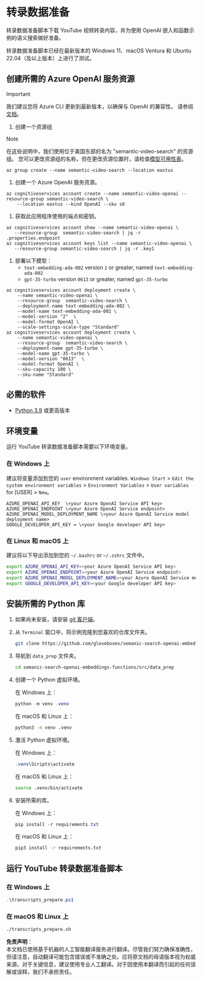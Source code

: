 # 转录数据准备

转录数据准备脚本下载 YouTube 视频转录内容，并为使用 OpenAI 嵌入和函数示例的语义搜索做好准备。

转录数据准备脚本已经在最新版本的 Windows 11、macOS Ventura 和 Ubuntu 22.04（及以上版本）上进行了测试。

## 创建所需的 Azure OpenAI 服务资源

> [!IMPORTANT]
> 我们建议您将 Azure CLI 更新到最新版本，以确保与 OpenAI 的兼容性。
> 请参阅[文档](https://learn.microsoft.com/cli/azure/update-azure-cli?WT.mc_id=academic-105485-koreyst)。

1. 创建一个资源组

> [!NOTE]
> 在这些说明中，我们使用位于美国东部的名为 "semantic-video-search" 的资源组。
> 您可以更改资源组的名称，但在更改资源位置时，请检查[模型可用性表](https://aka.ms/oai/models?WT.mc_id=academic-105485-koreyst)。

```console
az group create --name semantic-video-search --location eastus
```

1. 创建一个 Azure OpenAI 服务资源。

```console
az cognitiveservices account create --name semantic-video-openai --resource-group semantic-video-search \
    --location eastus --kind OpenAI --sku s0
```

1. 获取此应用程序使用的端点和密钥。

```console
az cognitiveservices account show --name semantic-video-openai \
   --resource-group  semantic-video-search | jq -r .properties.endpoint
az cognitiveservices account keys list --name semantic-video-openai \
   --resource-group semantic-video-search | jq -r .key1
```

1. 部署以下模型：
   - `text-embedding-ada-002` version `2` or greater, named `text-embedding-ada-002`
   - `gpt-35-turbo` version `0613` or greater, named `gpt-35-turbo`

```console
az cognitiveservices account deployment create \
    --name semantic-video-openai \
    --resource-group  semantic-video-search \
    --deployment-name text-embedding-ada-002 \
    --model-name text-embedding-ada-002 \
    --model-version "2"  \
    --model-format OpenAI \
    --scale-settings-scale-type "Standard"
az cognitiveservices account deployment create \
    --name semantic-video-openai \
    --resource-group  semantic-video-search \
    --deployment-name gpt-35-turbo \
    --model-name gpt-35-turbo \
    --model-version "0613"  \
    --model-format OpenAI \
    --sku-capacity 100 \
    --sku-name "Standard"
```

## 必需的软件

- [Python 3.9](https://www.python.org/downloads/?WT.mc_id=academic-105485-koreyst) 或更高版本

## 环境变量

运行 YouTube 转录数据准备脚本需要以下环境变量。

### 在 Windows 上

建议将变量添加到您的 `user` environment variables.
`Windows Start` > `Edit the system environment variables` > `Environment Variables` > `User variables` for [USER] > `New`。

```text
AZURE_OPENAI_API_KEY  \<your Azure OpenAI Service API key>
AZURE_OPENAI_ENDPOINT \<your Azure OpenAI Service endpoint>
AZURE_OPENAI_MODEL_DEPLOYMENT_NAME \<your Azure OpenAI Service model deployment name>
GOOGLE_DEVELOPER_API_KEY = \<your Google developer API key>
```

### 在 Linux 和 macOS 上

建议将以下导出添加到您的 `~/.bashrc` or `~/.zshrc` 文件中。

```bash
export AZURE_OPENAI_API_KEY=<your Azure OpenAI Service API key>
export AZURE_OPENAI_ENDPOINT=<your Azure OpenAI Service endpoint>
export AZURE_OPENAI_MODEL_DEPLOYMENT_NAME=<your Azure OpenAI Service model deployment name>
export GOOGLE_DEVELOPER_API_KEY=<your Google developer API key>
```

## 安装所需的 Python 库

1. 如果尚未安装，请安装 [git 客户端](https://git-scm.com/downloads?WT.mc_id=academic-105485-koreyst)。
1. 从 `Terminal` 窗口中，将示例克隆到您喜欢的仓库文件夹。

    ```bash
    git clone https://github.com/gloveboxes/semanic-search-openai-embeddings-functions.git
    ```

1. 导航到 `data_prep` 文件夹。

   ```bash
   cd semanic-search-openai-embeddings-functions/src/data_prep
   ```

1. 创建一个 Python 虚拟环境。

    在 Windows 上：

    ```powershell
    python -m venv .venv
    ```

    在 macOS 和 Linux 上：

    ```bash
    python3 -m venv .venv
    ```

1. 激活 Python 虚拟环境。

   在 Windows 上：

   ```powershell
   .venv\Scripts\activate
   ```

   在 macOS 和 Linux 上：

   ```bash
   source .venv/bin/activate
   ```

1. 安装所需的库。

   在 Windows 上：

   ```powershell
   pip install -r requirements.txt
   ```

   在 macOS 和 Linux 上：

   ```bash
   pip3 install -r requirements.txt
   ```

## 运行 YouTube 转录数据准备脚本

### 在 Windows 上

```powershell
.\transcripts_prepare.ps1
```

### 在 macOS 和 Linux 上

```bash
./transcripts_prepare.sh
```

**免责声明**：  
本文档已使用基于机器的人工智能翻译服务进行翻译。尽管我们努力确保准确性，但请注意，自动翻译可能包含错误或不准确之处。应将原文档的母语版本视为权威来源。对于关键信息，建议使用专业人工翻译。对于因使用本翻译而引起的任何误解或误释，我们不承担责任。
